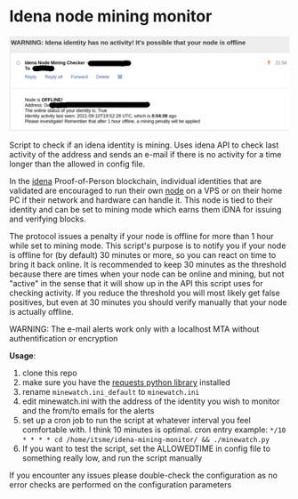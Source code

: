 # Idena node mining monitor

![Screenshot](screenshot_minewatch.png)

Script to check if an idena identity is mining. Uses idena API to check last activity of the address and sends an e-mail if there is no activity for a time longer than the allowed in config file.

In the [idena](https://idena.io) Proof-of-Person blockchain, individual identities that are validated are encouraged to run their own [node](https://github.com/idena-network/idena-go) on a VPS or on their home PC if their network and hardware can handle it. This node is tied to their identity and can be set to mining mode which earns them iDNA for issuing and verifying blocks.

The protocol issues a penalty if your node is offline for more than 1 hour while set to mining mode. This script's purpose is to notify you if your node is offline for (by default) 30 minutes or more, so you can react on time to bring it back online. It is recommended to keep 30 minutes as the threshold because there are times when your node can be online and mining, but not "active" in the sense that it will show up in the API this script uses for checking activity. If you reduce the threshold you will most likely get false positives, but even at 30 minutes you should verify manually that your node is actually offline.

WARNING: The e-mail alerts work only with a localhost MTA without authentification or encryption

**Usage**:

1. clone this repo
2. make sure you have the [requests python library](https://docs.python-requests.org/en/master/) installed
3. rename `minewatch.ini_default` to `minewatch.ini`
4. edit minewatch.ini with the address of the identity you wish to monitor and the from/to emails for the alerts
5. set up a cron job to run the script at whatever interval you feel comfortable with. I think 10 minutes is optimal. cron entry example: `*/10 * * * * cd /home/itsme/idena-mining-monitor/ && ./minewatch.py`
6. If you want to test the script, set the ALLOWEDTIME in config file to something really low, and run the script manually

If you encounter any issues please double-check the configuration as no error checks are performed on the configuration parameters
